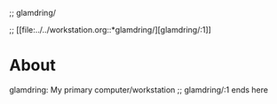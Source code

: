 ;; glamdring/

;; [[file:../../workstation.org::*glamdring/][glamdring/:1]]
# About
glamdring: My primary computer/workstation
;; glamdring/:1 ends here
